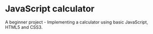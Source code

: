 # JavaScript calculator
A beginner project - Implementing a calculator using basic JavaScript, HTML5 and CSS3.
